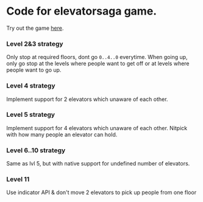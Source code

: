 # Code for elevatorsaga game.
Try out the game [here](https://play.elevatorsaga.com/).

### Level 2&3 strategy

Only stop at required floors, dont go `0..4..0` everytime. When going up, only go stop at the levels where people want to get off or at levels where people want to go up.

### Level 4 strategy

Implement support for 2 elevators which unaware of each other.

### Level 5 strategy

Implement support for 4 elevators which unaware of each other.
Nitpick with how many people an elevator can hold.

### Level 6..10 strategy

Same as lvl 5, but with native support for undefined number of elevators.

### Level 11

Use indicator API & don't move 2 elevators to pick up people from one floor